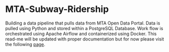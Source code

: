 # MTA-Subway-Ridership
Building a data pipeline that pulls data from MTA Open Data Portal. Data is pulled using Python and stored within a PostgreSQL Database. Work flow is orchestrated using Apache Airflow and containerized using Docker.
This read-me will be updated with proper documentation but for now please visit the following [page](https://docs.google.com/document/d/1bB33v_e-iGCkE6RDZUHSOm6v5YX8BJ4F9c_yOGgv1Hc/edit?usp=sharing).
